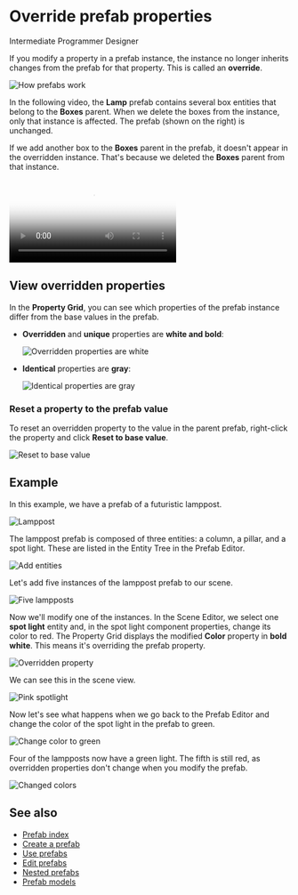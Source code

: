 # Override prefab properties

<span class="label label-doc-level">Intermediate</span>
<span class="label label-doc-audience">Programmer</span>
<span class="label label-doc-audience">Designer</span>

If you modify a property in a prefab instance, the instance no longer inherits changes from the prefab for that property. This is called an **override**.

![How prefabs work](media/create-manage-prefabs-how-prefabs-work.png)

In the following video, the **Lamp** prefab contains several box entities that belong to the **Boxes** parent. When we delete the boxes from the instance, only that instance is affected. The prefab (shown on the right) is unchanged.

If we add another box to the **Boxes** parent in the prefab, it doesn't appear in the overridden instance. That's because we deleted the **Boxes** parent from that instance.

<p>
<video autoplay loop class="responsive-video" poster="media/delete-boxes-from-prefab-instance.jpg">
   <source src="media/delete-boxes-from-prefab-instance.mp4" type="video/mp4">
</video>
</p>

## View overridden properties

In the **Property Grid**, you can see which properties of the prefab instance differ from the base values in the prefab.

* **Overridden** and **unique** properties are **white and bold**:

    ![Overridden properties are white](media/use-prefabs-overriden-properties-appear-white.png)

* **Identical** properties are **gray**:

    ![Identical properties are gray](media/use-prefabs-identical-properties-appear-gray.png)

### Reset a property to the prefab value

To reset an overridden property to the value in the parent prefab, right-click the property and click **Reset to base value**.

![Reset to base value](media/use-prefabs-reset-property-to-base-value.png)

## Example

In this example, we have a prefab of a futuristic lamppost.

![Lamppost](media/lamppost-prefab.jpg)

The lamppost prefab is composed of three entities: a column, a pillar, and a spot light. These are listed in the Entity Tree in the Prefab Editor.

![Add entities](media/lamppost-prefab-entities.png)

Let's add five instances of the lamppost prefab to our scene.

![Five lampposts](media/lamppost-prefab-instances.jpg)

Now we'll modify one of the instances. In the Scene Editor, we select one **spot light** entity and, in the spot light component properties, change its color to red. The Property Grid displays the modified **Color** property in **bold white**. This means it's overriding the prefab property.

![Overridden property](media/override-prefab-property.png)

We can see this in the scene view.

![Pink spotlight](media/pink-lamppost-prefab.jpg)

Now let's see what happens when we go back to the Prefab Editor and change the color of the spot light in the prefab to green.

![Change color to green](media/change-prefab-color-to-green.png)

Four of the lampposts now have a green light. The fifth is still red, as overridden properties don't change when you modify the prefab.

![Changed colors](media/lamppost-prefab-instances-with-override.jpg)

## See also

* [Prefab index](index.md)
* [Create a prefab](create-a-prefab.md)
* [Use prefabs](index.md)
* [Edit prefabs](edit-prefabs.md)
* [Nested prefabs](nested-prefabs.md)
* [Prefab models](prefab-models.md)